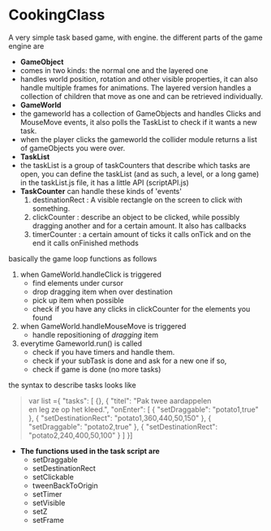 CookingClass
============


A very simple task based game, with engine.
the different parts of the game engine are
 
- **GameObject**
 - comes in two kinds:  the normal one and the layered one 
 - handles world position, rotation and other visible properties, it can also handle multiple frames for animations. The layered version handles a collection of children that move as one and can be retrieved individually.
- **GameWorld**
 - the gameworld has a collection of GameObjects and handles Clicks and MouseMove events, it also polls the TaskList to check if it wants a new task.
 - when the player clicks the gameworld the collider module returns a list of gameObjects you were over.
- **TaskList**
 - the taskList is a group of taskCounters that describe which tasks are open, you can define the taskList (and as such, a level, or a long game) in the taskList.js file, it has a little API (scriptAPI.js)
- **TaskCounter** can handle these kinds of 'events'
   1. destinationRect : A visible rectangle on the screen to click with something.
   2. clickCounter : describe an object to be clicked, while possibly dragging another and for a certain amount. It also has callbacks
  3. timerCounter : a certain amount of ticks it calls onTick and on the end it calls onFinished methods


basically the game loop functions as follows

1. when GameWorld.handleClick is triggered
    - find elements under cursor
    - drop dragging item when over destination
    - pick up item when possible
    - check if you have any clicks in clickCounter for the elements you found
2. when GameWorld.handleMouseMove is triggered
    - handle repositioning of *dragging* item
1. everytime Gameworld.run() is called
    - check if you have timers and handle them.
    - check if your subTask is done and ask for a new one if so,
    - check if game is done (no more tasks)

the syntax to describe tasks looks like 

>var list ={
    "tasks": [
        {},
        {
            "titel": "Pak twee aardappelen<br>en leg ze op het kleed.",
            "onEnter": [
                {
                    "setDraggable": "potato1,true"
                },
                {
                    "setDestinationRect": "potato1,360,440,50,150"
                },
                {
                    "setDraggable": "potato2,true"
                },
                {
                    "setDestinationRect": "potato2,240,400,50,100"
                }
            ]
        }]


 *  **The functions used in the task script are**
    - setDraggable
    - setDestinationRect
    - setClickable
    - tweenBackToOrigin
    - setTimer 
    - setVisible 
    - setZ 
    - setFrame


